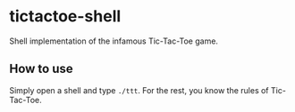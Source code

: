 # tictactoe-shell
Shell implementation of the infamous Tic-Tac-Toe game.

## How to use

Simply open a shell and type `./ttt`.
For the rest, you know the rules of Tic-Tac-Toe.

